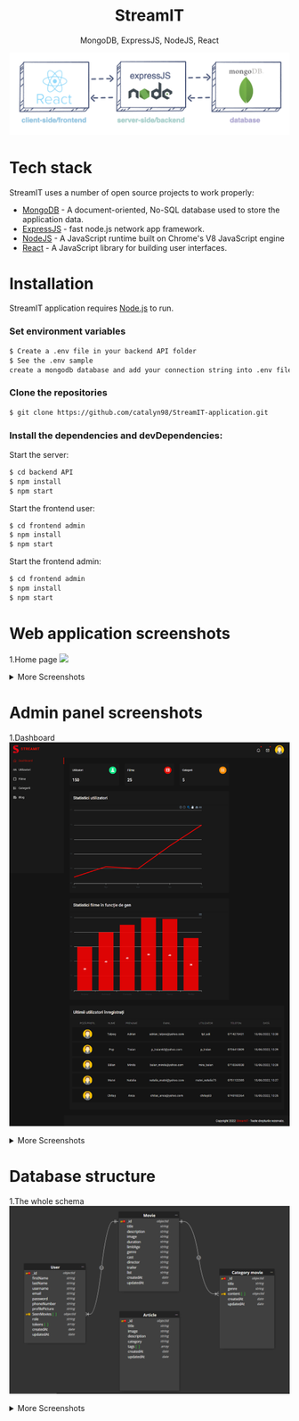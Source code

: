 <h1 align="center">
StreamIT
</h1>
<p align="center">
MongoDB, ExpressJS, NodeJS, React
</p>

<img src="https://github.com/georgesimos/readme-assets/blob/master/cinema-plus/mern.png" />

# Tech stack
StreamIT uses a number of open source projects to work properly:
* [MongoDB](https://www.mongodb.com/) - A document-oriented, No-SQL database used to store the application data.
* [ExpressJS](https://expressjs.com/) - fast node.js network app framework.
* [NodeJS](https://nodejs.org/) - A JavaScript runtime built on Chrome's V8 JavaScript engine
* [React](https://reactjs.org/) - A JavaScript library for building user interfaces.

# Installation
StreamIT application requires [Node.js](https://nodejs.org/)  to run.

### Set environment variables 
```sh
$ Create a .env file in your backend API folder
$ See the .env sample
create a mongodb database and add your connection string into .env file
```

### Clone the repositories
```sh
$ git clone https://github.com/catalyn98/StreamIT-application.git
```

### Install the dependencies and devDependencies:
Start the server:
```sh
$ cd backend API
$ npm install 
$ npm start 
```
Start the frontend user:
```sh
$ cd frontend admin
$ npm install 
$ npm start 
```
Start the frontend admin:
```sh
$ cd frontend admin
$ npm install 
$ npm start 
```

# Web application screenshots 

1.Home page
<img src="https://github.com/catalyn98/StreamIT-application/blob/master/Users%20pages%20screenshots/4.Home%20page.png" />

<details>
  <summary>More Screenshots</summary>
  2.Movies page
  <img src="https://github.com/catalyn98/StreamIT-application/blob/master/Users%20pages%20screenshots/5.Movies%20page.png" />

  3.Blog page
  <img src="https://github.com/catalyn98/StreamIT-application/blob/master/Users%20pages%20screenshots/6.Blog%20page.png" />

  4.Team page
  <img src="https://github.com/catalyn98/StreamIT-application/blob/master/Users%20pages%20screenshots/7.Team%20page.png" />

  5.Contact us page
  <img src="https://github.com/catalyn98/StreamIT-application/blob/master/Users%20pages%20screenshots/8.Contact%20us.png" />

  6.View profile
  <img src="https://github.com/catalyn98/StreamIT-application/blob/master/Users%20pages%20screenshots/9.View%20profile.png" />

  7.Settings account
  <img src="https://github.com/catalyn98/StreamIT-application/blob/master/Users%20pages%20screenshots/10.Settings%20account.png" />

  8.Seen movies by user
  <img src="https://github.com/catalyn98/StreamIT-application/blob/master/Users%20pages%20screenshots/11.Seen%20movies%20by%20user.png" />

  9.Movies details page
  <img src="https://github.com/catalyn98/StreamIT-application/blob/master/Users%20pages%20screenshots/12.Movies%20details%20page.png" />

  10.Terms of use
  <img src="https://github.com/catalyn98/StreamIT-application/blob/master/Users%20pages%20screenshots/15.Terms%20of%20use.png" />

  11.Privacy policy
  <img src="https://github.com/catalyn98/StreamIT-application/blob/master/Users%20pages%20screenshots/13.Privacy%20policy.png" />

  12.Frequevent questions
  <img src="https://github.com/catalyn98/StreamIT-application/blob/master/Users%20pages%20screenshots/14.Frequevent%20questions.png" />

  13.Login page
  <img src="https://github.com/catalyn98/StreamIT-application/blob/master/Users%20pages%20screenshots/1.Login%20page.png" />

  14.Register page
  <img src="https://github.com/catalyn98/StreamIT-application/blob/master/Users%20pages%20screenshots/2.Register%20page.png" />

  15.Recovery password page
  <img src="https://github.com/catalyn98/StreamIT-application/blob/master/Users%20pages%20screenshots/3.Recovery%20password%20page.png" />
  
  16.All movies page
  <img src="https://github.com/catalyn98/StreamIT-application/blob/master/Users%20pages%20screenshots/16.All%20movies.png" />

  17.Email resset password
  <img src="https://github.com/catalyn98/StreamIT-application/blob/master/Users%20pages%20screenshots/17.Email%20resset%20password.png" />

  18.Email sent by user from contact page
  <img src="https://github.com/catalyn98/StreamIT-application/blob/master/Users%20pages%20screenshots/18.Email%20sent%20by%20user%20from%20contact%20page.png" />
</details>

# Admin panel screenshots

1.Dashboard
<img src="https://github.com/catalyn98/StreamIT-application/blob/master/Admin%20pages%20screenshots/1.Dashboard.png" />

<details>
  <summary>More Screenshots</summary>
  2.Users list
  <img src="https://github.com/catalyn98/StreamIT-application/blob/master/Admin%20pages%20screenshots/2.Users%20list.png" />

  3.Movies list
  <img src="https://github.com/catalyn98/StreamIT-application/blob/master/Admin%20pages%20screenshots/3.Movies%20list.png" />

  4.Categories movies
  <img src="https://github.com/catalyn98/StreamIT-application/blob/master/Admin%20pages%20screenshots/4.Categories%20movies%20list.png" />

  5.Posts list
  <img src="https://github.com/catalyn98/StreamIT-application/blob/master/Admin%20pages%20screenshots/5.Posts%20list.png" />

  6.Account settings
  <img src="https://github.com/catalyn98/StreamIT-application/blob/master/Admin%20pages%20screenshots/6.Account%20settings.png" />

  7.Add movie page
  <img src="https://github.com/catalyn98/StreamIT-application/blob/master/Admin%20pages%20screenshots/7.Add%20movie%20page.png" />

  8.Add category movies list
  <img src="https://github.com/catalyn98/StreamIT-application/blob/master/Admin%20pages%20screenshots/8.Add%20category%20movies%20list.png" />

  9.Add post page
  <img src="https://github.com/catalyn98/StreamIT-application/blob/master/Admin%20pages%20screenshots/9.Add%20post%20page.png" />

  10.Login admin page
  <img src="https://github.com/catalyn98/StreamIT-application/blob/master/Admin%20pages%20screenshots/10.Login%20admin%20page.png" />
</details>

# Database structure

1.The whole schema
<img src="https://github.com/catalyn98/StreamIT-application/blob/master/documents%20db/1.Structure%20of%20database.png" />

<details>
  <summary>More Screenshots</summary>
  2.User schema
  <img src="https://github.com/catalyn98/StreamIT-application/blob/master/documents%20db/2.User.png" />

  3.Movie schema
  <img src="https://github.com/catalyn98/StreamIT-application/blob/master/documents%20db/3.Movie.png" />

  4.Category movie schema
  <img src="https://github.com/catalyn98/StreamIT-application/blob/master/documents%20db/4.Category%20movie.png" />

  5.Article schema
  <img src="https://github.com/catalyn98/StreamIT-application/blob/master/documents%20db/5.Article.png" />
</details>